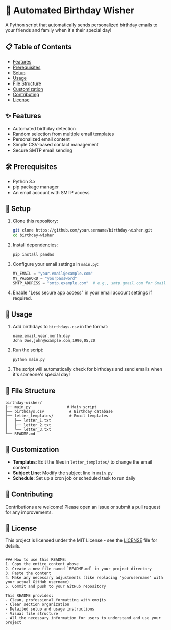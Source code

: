 # 🎉 Automated Birthday Wisher

A Python script that automatically sends personalized birthday emails to your friends and family when it's their special day!

## 📋 Table of Contents
- [Features](#-features)
- [Prerequisites](#-prerequisites)
- [Setup](#-setup)
- [Usage](#-usage)
- [File Structure](#-file-structure)
- [Customization](#-customization)
- [Contributing](#-contributing)
- [License](#-license)

## ✨ Features
- Automated birthday detection
- Random selection from multiple email templates
- Personalized email content
- Simple CSV-based contact management
- Secure SMTP email sending

## 🛠 Prerequisites
- Python 3.x
- pip package manager
- An email account with SMTP access

## 🚀 Setup
1. Clone this repository:
   ```bash
   git clone https://github.com/yourusername/birthday-wisher.git
   cd birthday-wisher
   ```

2. Install dependencies:
   ```bash
   pip install pandas
   ```

3. Configure your email settings in `main.py`:
   ```python
   MY_EMAIL = "your.email@example.com"
   MY_PASSWORD = "yourpassword"
   SMTP_ADDRESS = "smtp.example.com"  # e.g., smtp.gmail.com for Gmail
   ```

4. Enable "Less secure app access" in your email account settings if required.

## 📅 Usage
1. Add birthdays to `birthdays.csv` in the format:
   ```csv
   name,email,year,month,day
   John Doe,john@example.com,1990,05,20
   ```

2. Run the script:
   ```bash
   python main.py
   ```

3. The script will automatically check for birthdays and send emails when it's someone's special day!

## 📂 File Structure
```
birthday-wisher/
├── main.py                # Main script
├── birthdays.csv           # Birthday database
├── letter_templates/       # Email templates
│   ├── letter_1.txt
│   ├── letter_2.txt
│   └── letter_3.txt
└── README.md
```

## 🎨 Customization
- **Templates**: Edit the files in `letter_templates/` to change the email content
- **Subject Line**: Modify the subject line in `main.py`
- **Schedule**: Set up a cron job or scheduled task to run daily

## 🤝 Contributing
Contributions are welcome! Please open an issue or submit a pull request for any improvements.

## 📜 License
This project is licensed under the MIT License - see the [LICENSE](LICENSE) file for details.
```

### How to use this README:
1. Copy the entire content above
2. Create a new file named `README.md` in your project directory
3. Paste the content
4. Make any necessary adjustments (like replacing "yourusername" with your actual GitHub username)
5. Commit and push to your GitHub repository

This README provides:
- Clean, professional formatting with emojis
- Clear section organization
- Detailed setup and usage instructions
- Visual file structure
- All the necessary information for users to understand and use your project
